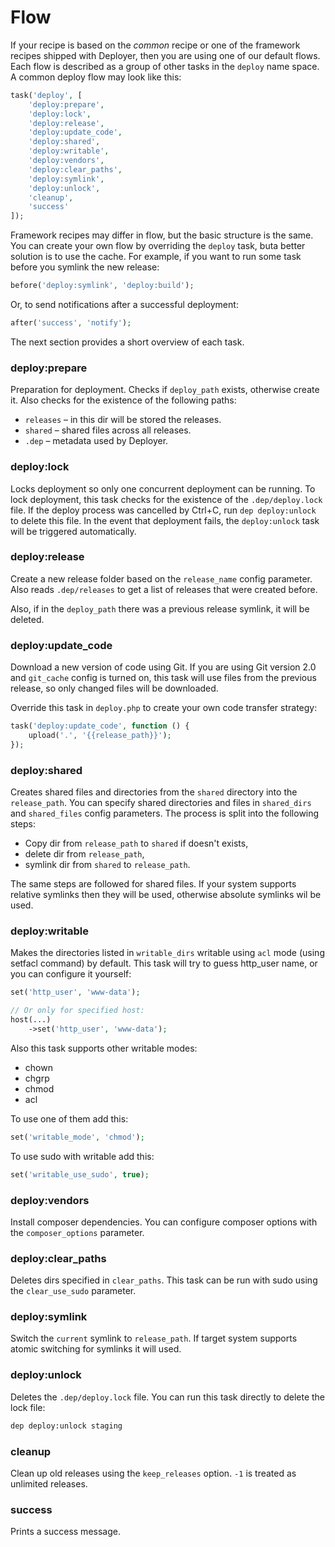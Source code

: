 # Flow

If your recipe is based on the *common* recipe or one of the framework recipes shipped with Deployer, then you are using one of our default flows.
Each flow is described as a group of other tasks in the `deploy` name space. A common deploy flow may look like this:

~~~php
task('deploy', [
    'deploy:prepare',
    'deploy:lock',
    'deploy:release',
    'deploy:update_code',
    'deploy:shared',
    'deploy:writable',
    'deploy:vendors',
    'deploy:clear_paths',
    'deploy:symlink',
    'deploy:unlock',
    'cleanup',
    'success'
]);
~~~

Framework recipes may differ in flow, but the basic structure is the same. You can create your own flow by overriding the `deploy` task, buta  better solution is to use the cache. 
For example, if you want to run some task before you symlink the new release:

~~~php
before('deploy:symlink', 'deploy:build');
~~~

Or, to send notifications after a successful deployment:

~~~php
after('success', 'notify');
~~~

The next section provides a short overview of each task. 

### deploy:prepare

Preparation for deployment. Checks if `deploy_path` exists, otherwise create it. Also checks for the existence of the following paths:

* `releases` – in this dir will be stored the releases.
* `shared` – shared files across all releases.
* `.dep` – metadata used by Deployer.

### deploy:lock

Locks deployment so only one concurrent deployment can be running. To lock deployment, this task checks for the existence of the  `.dep/deploy.lock` file. If the deploy process was cancelled by Ctrl+C, run `dep deploy:unlock` to delete this file. In the event that deployment fails, the `deploy:unlock` task will be triggered automatically. 

### deploy:release

Create a new release folder based on the `release_name` config parameter. Also reads `.dep/releases` to get a list of releases that were created before. 

Also, if in the `deploy_path` there was a previous release symlink, it will be deleted.

### deploy:update_code

Download a new version of code using Git. If you are using Git version 2.0 and `git_cache` config is turned on, this task will use files from the previous release, so only changed files will be downloaded.

Override this task in `deploy.php` to create your own code transfer strategy:

~~~php
task('deploy:update_code', function () {
    upload('.', '{{release_path}}');
});
~~~

### deploy:shared

Creates shared files and directories from the `shared` directory into the `release_path`. You can specify shared directories and files in `shared_dirs` and `shared_files` config parameters. The process is split into the following steps:

* Copy dir from `release_path` to `shared` if doesn't exists,
* delete dir from `release_path`,
* symlink dir from `shared` to `release_path`.

The same steps are followed for shared files. If your system supports relative symlinks then they will be used, otherwise absolute symlinks wil be used.

### deploy:writable

Makes the directories listed in `writable_dirs` writable using `acl` mode (using setfacl command) by default. This task will try to guess http_user name, or you can configure it yourself:

~~~php
set('http_user', 'www-data');

// Or only for specified host:
host(...)
    ->set('http_user', 'www-data');
~~~

Also this task supports other writable modes:

* chown
* chgrp
* chmod
* acl

To use one of them add this:

~~~php
set('writable_mode', 'chmod');
~~~

To use sudo with writable add this:

~~~php
set('writable_use_sudo', true);
~~~

### deploy:vendors

Install composer dependencies. You can configure composer options with the `composer_options` parameter. 

### deploy:clear_paths

Deletes dirs specified in `clear_paths`. This task can be run with sudo using the `clear_use_sudo` parameter.

### deploy:symlink

Switch the `current` symlink to `release_path`. If target system supports atomic switching for symlinks it will used.

### deploy:unlock

Deletes the `.dep/deploy.lock` file. You can run this task directly to delete the lock file:

~~~sh
dep deploy:unlock staging
~~~

### cleanup

Clean up old releases using the `keep_releases` option. `-1` is treated as unlimited releases.

### success

Prints a success message.
